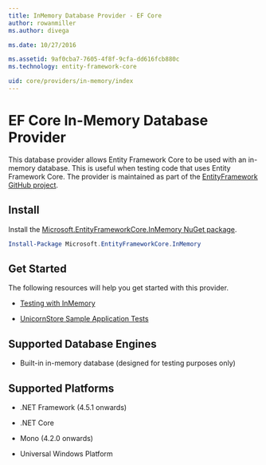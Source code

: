 ```yaml
---
title: InMemory Database Provider - EF Core
author: rowanmiller
ms.author: divega

ms.date: 10/27/2016

ms.assetid: 9af0cba7-7605-4f8f-9cfa-dd616fcb880c
ms.technology: entity-framework-core

uid: core/providers/in-memory/index
---
```

# EF Core In-Memory Database Provider

This database provider allows Entity Framework Core to be used with an in-memory database. This is useful when testing code that uses Entity Framework Core. The provider is maintained as part of the [EntityFramework GitHub project](https://github.com/aspnet/EntityFramework).

## Install

Install the [Microsoft.EntityFrameworkCore.InMemory NuGet package](https://www.nuget.org/packages/Microsoft.EntityFrameworkCore.InMemory/).

``` powershell
Install-Package Microsoft.EntityFrameworkCore.InMemory
```

## Get Started

The following resources will help you get started with this provider.
* [Testing with InMemory](../../miscellaneous/testing/in-memory.md)

* [UnicornStore Sample Application Tests](https://github.com/rowanmiller/UnicornStore/blob/master/UnicornStore/src/UnicornStore.Tests/Controllers/ShippingControllerTests.cs)

## Supported Database Engines

* Built-in in-memory database (designed for testing purposes only)

## Supported Platforms

* .NET Framework (4.5.1 onwards)

* .NET Core

* Mono (4.2.0 onwards)

* Universal Windows Platform
